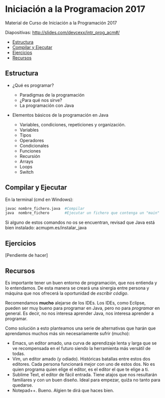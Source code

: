 # Iniciación a la Programacion 2017
Material de Curso de Iniciación a la Programación 2017

Diapositivas: http://slides.com/devcexx/intr_prog_acm#/

- [Estructura](#estructura)
- [Compilar y Ejecutar](#compilar-y-ejecutar)
- [Ejercicios](#ejercicios)
- [Recursos](#recursos)

## Estructura

- ¿Qué es programar?
  - Paradigmas de la programación
  - ¿Para qué nos sirve?
  - La programación con Java

- Elementos básicos de la programación en Java
  - Variables, condiciones, repeticiones y organización.
  - Variables
  - Tipos
  - Operadores
  - Condicionales
  - Funciones
  - Recursión
  - Arrays
  - Loops
  - Switch

## Compilar y Ejecutar

En la terminal (cmd en Windows):

```bash
javac nombre_fichero.java  #Compilar
java  nombre_fichero       #Ejecutar un fichero que contenga un "main"
```

Si alguno de estos comandos no os se encuentran, revisad que Java está bien instalado: acmupm.es/instalar_java

## Ejercicios

[Pendiente de hacer]

## Recursos

Es importante tener un buen entorno de programación, que nos entienda y lo entendamos. De esta manera se creará una sinergia entre persona y máquina que nos ofrecerá la oportunidad de _escribir código_.

Recomendamos **mucho** alejarse de los IDEs. Los IDEs, como Eclipse, pueden ser muy bueno para programar en Java, pero no para _programar_ en general. Es decir, no nos interesa aprender Java, nos interesa aprender a programar.

Como solución a esto planteamos una serie de alternativas que harán que aprendamos muchos más sin necesariamente sufrir (mucho):

- Emacs, un editor amado, una curva de aprendizaje lenta y larga que se ve recompensada en el futuro siendo la herramienta más versátil de todas.
- Vim, un editor amado (y odiado). Históricas batallas entre estos dos editores. Cada persona funcionará mejor con uno de estos dos. No es quien programa quien elige el editor, es el editor el que te elige a ti.
- Sublime Text, el editor de fácil entrada. Tiene atajos que nos resultarán familiares y con un buen diseño. Ideal para empezar, quiźa no tanto para quedarse.
- Notepad++. Bueno. Algien te dirá que haces bien.




